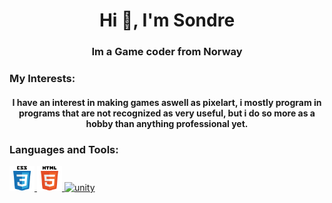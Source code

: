 <h1 align="center">Hi 👋, I'm Sondre</h1>
<h3 align="center">Im a Game coder from Norway</h3>

<h3>My Interests:</h3>
<h4 align="center">I have an interest in making games aswell as pixelart, i mostly program in programs that are not recognized as very useful, but i do so more as a hobby than anything professional yet.</h4>

<h3 align="left">Languages and Tools:</h3>
<p align="left"> 
</a> <a href="https://www.w3schools.com/css/" target="_blank" rel="noreferrer"> <img src="https://raw.githubusercontent.com/devicons/devicon/master/icons/css3/css3-original-wordmark.svg" alt="css3" width="40" height="40"/> </a> <a href="https://www.w3.org/html/" target="_blank" rel="noreferrer"> <img src="https://raw.githubusercontent.com/devicons/devicon/master/icons/html5/html5-original-wordmark.svg" alt="html5" width="40" height="40"/> 
</a> <a href="https://godotengine.org/" target="_blank" rel="noreferrer"> <img src="https://godotengine.org/assets/press/icon_color.png" alt="unity" width="40" height="40"/> </a> 
</p>
